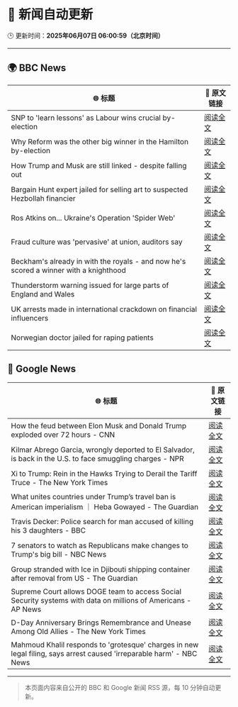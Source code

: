 # 🧠 新闻自动更新

🕒 更新时间：**2025年06月07日 06:00:59（北京时间）**

---

## 🌍 BBC News

| 🌐 标题 | 🔗 原文链接 |
|--------|-------------|
| SNP to 'learn lessons' as Labour wins crucial by-election | [阅读全文](https://www.bbc.com/news/articles/cpw7ppj2wyxo) |
| Why Reform was the other big winner in the Hamilton by-election | [阅读全文](https://www.bbc.com/news/articles/cj42gver2glo) |
| How Trump and Musk are still linked - despite falling out | [阅读全文](https://www.bbc.com/news/articles/c3e5y4g5qxno) |
| Bargain Hunt expert jailed for selling art to suspected Hezbollah financier | [阅读全文](https://www.bbc.com/news/articles/c7539vd0wepo) |
| Ros Atkins on... Ukraine's Operation 'Spider Web' | [阅读全文](https://www.bbc.com/news/videos/clyge373l56o) |
| Fraud culture was 'pervasive' at union, auditors say | [阅读全文](https://www.bbc.com/news/articles/c1w3ye4p8l3o) |
| Beckham's already in with the royals - and now he's scored a winner with a knighthood | [阅读全文](https://www.bbc.com/news/articles/c5yezxvjy25o) |
| Thunderstorm warning issued for large parts of England and Wales | [阅读全文](https://www.bbc.com/news/articles/cq851x1y9eqo) |
| UK arrests made in international crackdown on financial influencers | [阅读全文](https://www.bbc.com/news/articles/crljw8n78l1o) |
| Norwegian doctor jailed for raping patients | [阅读全文](https://www.bbc.com/news/articles/cgj8x7dz435o) |

## 📰 Google News

| 🌐 标题 | 🔗 原文链接 |
|--------|-------------|
| How the feud between Elon Musk and Donald Trump exploded over 72 hours - CNN | [阅读全文](https://news.google.com/rss/articles/CBMiakFVX3lxTE9CYWRNMEppTEZzYnBnZTFkeDRTSWJIdERGNXhTQnN4T2FFMlRwRGl5SThrN3pKLWVGck45MV94UnFKcGQyMmpTTTJBa011S1FNamUtbUptY0JNRy1HSEZWdkJ6dkNGLTRvcFHSAW9BVV95cUxOcThLZHVMLXdmeWpPbFpjSldDZnFsNG1rMW1DVDZSc0ZmVDJoR0xOV2RjaFZITHFodlM5bTNtMDdSVUVXTmRZQjhOQ0V4M0lUb184enBQQmo5NFRwekJWOUM1dTVGQW9rX25MeEhFeFU?oc=5) |
| Kilmar Abrego Garcia, wrongly deported to El Salvador, is back in the U.S. to face smuggling charges - NPR | [阅读全文](https://news.google.com/rss/articles/CBMipgFBVV95cUxPM1UxektBaXBzRV8weWJGZlBta2JQVkQ4T2FXcVItcktzdXJZZjJ0LUJrRDYzYzhvMC1ObWVsdV9PVUJLYkJvS0I3Q0h0aGRMekp6a0hCeF92eHFEMlhKOVZjVXRhUzdqRjlySWlFWG5pZmE4M2pJM1hJckZ4Y29HVGdMNWJmWjRoN1lSQy1zMHZCMkNCTEJfRl8wcDRpU0ZES2hLS1R3?oc=5) |
| Xi to Trump: Rein in the Hawks Trying to Derail the Tariff Truce - The New York Times | [阅读全文](https://news.google.com/rss/articles/CBMifkFVX3lxTE5JeTVuS3c3NWlXa1pyTFZkc2NkMFg1d1BhMURiM3ktTk0tdHpobklsNmNmaXc1MTZETkRJNFNBVjhNZURMQmlOZzdIaW9JRkZJWV82eFBoNVRwOW5JOHZmNTI4M0M5WXlnMU55NVBUMllha1BQc1A3Q016YlMwdw?oc=5) |
| What unites countries under Trump’s travel ban is American imperialism ｜ Heba Gowayed - The Guardian | [阅读全文](https://news.google.com/rss/articles/CBMiggFBVV95cUxNVU5aVU9fT1VwcVFLTXZZSnVxOTVubFVSdUpHeWlZeU1ESk5VeWNnLTZHd1h4UTBWbWdiaUxwNnAtLW43U1NENnRSNU5nR01WdDVSUE9haDROd19IOEZEZU1zZ2x3dE55S0tYaHFBQmRSbXYxY3E2X0ZFVWxNZ3JvSGJ3?oc=5) |
| Travis Decker: Police search for man accused of killing his 3 daughters - BBC | [阅读全文](https://news.google.com/rss/articles/CBMiWkFVX3lxTE95VlVwY3BLZGtYa25NazJ1T3RPai1GR2JlZ1ZlbFlHWllSS3ZQQWI5WXlnTXBOUGhlaVBSNWhFd1F5LV90WjIwTTdyTWRZM3lNdnpOSzM0Z21mZ9IBX0FVX3lxTE1rck1VVGRkWXQzYlVoa1dybHo5bnAyNmNxOUdoLV9ISHdMTzNZbGdLTG9KLXIzOUVIRUdTQnhNeGxYdkVTWDdBWXRWbExhZWx5cXh0eHdCdlg0T21OOE9R?oc=5) |
| 7 senators to watch as Republicans make changes to Trump's big bill - NBC News | [阅读全文](https://news.google.com/rss/articles/CBMirwFBVV95cUxQb0I4emJ3SFk5S3dmVmI4WENsTV82aDRPUkJOdG9JTHNNNWhwOGVsM3hJU3JBN1BWQVc0RXMwUFZrcDhfLVdJNkpkcjdkNHNGU2wzcWdaQ0ZvZEN4cGZqZmF4NVZsMnJ6UXBYanRmT2otSmh2c0F3RjRVX1c4VDdlUWdFa0gzemlwNWZZNWxZdkpnUkR0T1U4S1NSYXRtcThCaFVJVDNiLVlIcjVwTG5n0gFWQVVfeXFMTzhLX21NU3J3V1lrOWFHUTNhQllpZUdRNllfZUUzYnBoemduNFI5WWNFSk12QWFEdTB0ZGhodC1zdlFDeWotQnl6M0V0Nm9OVzJNR0VtcXc?oc=5) |
| Group stranded with Ice in Djibouti shipping container after removal from US - The Guardian | [阅读全文](https://news.google.com/rss/articles/CBMieEFVX3lxTE5UV1hxUGlJYUVJRGNLVFNQSVlLU1ZvdjFvdlZ5UXl6S25jbExTSHV4RlNRX3FNR2twby1uQnlHaG9fVmpSZVR1ZlFDQjFQVHhCbE5JRS1lLTkyN2ZMSzVPSGk0THBwY0s5RElFUWhDVlpfUFZlTkxscQ?oc=5) |
| Supreme Court allows DOGE team to access Social Security systems with data on millions of Americans - AP News | [阅读全文](https://news.google.com/rss/articles/CBMinAFBVV95cUxOV1AxVW1jWWhkQ203ZmRJUHFnMVEyZzZEUlNSelFXc0RWNzRTUFA4ckRxaXlwQkt3M3E2azlvemJmdnplaklkSmFLTDM3NjRLeGJSZ3cwQm9oSW1NMGM3SF90dndaUTdUTlNoVjE4WnpoaWlpbnEzd01MZTFleWF3SlMycHRGdGl6R0hyd29MT1NfOEtsUDZqUWdiVzc?oc=5) |
| D-Day Anniversary Brings Remembrance and Unease Among Old Allies - The New York Times | [阅读全文](https://news.google.com/rss/articles/CBMilwFBVV95cUxNZVBnNC1wT3NELXFVY01Ubi1DbVMxc0tmWGRsbUdqZHVQclFsZ1g1Q2k5TW4xVTc1bTNYUEFPTWozNFFUWVU4RG93VWJRWTEzUzRGZjVXbGFDR1JObXNsMDVudHN0SWQ5NXRVVGIxYmZrc1lmMFk2b3V4eWJHSjFwNTVMQUU3S3kwcFNfeXFFYTh5cHUzeEJr?oc=5) |
| Mahmoud Khalil responds to 'grotesque' charges in new legal filing, says arrest caused 'irreparable harm' - NBC News | [阅读全文](https://news.google.com/rss/articles/CBMiugFBVV95cUxQV1RqSXMzSTN3dEl1T2N3X1llNVBiN2FNRFFyVGVabktDNThUbGROMWpaQXoyTlFvRHB5QTJCSnhRR0tFY3phaldxM3BkMmxjOWdjMnZfM0ZuYmVmYWRDT2liTUhIeEV0alJ2VFNkWGpKWHpGVnJ5aFRxeVJUX0wyVnJwMHVoTEVIQzFxWWJaV1ZJZHRtX2JaZzJ4bnRjNi1QNTlpcC1rWU01NUN5VnJhWEw3T1J3LTh0Q0HSAVZBVV95cUxPZm9vZ05sM3g1SkhhNGdaOTcxNU95b2NpMDNsU01OX2pROGNfcE9PejVGQTlLOXlUdFdEdVBfWEp4VTRBWUIxblJOQ1ZwOFRaNU13LUJGUQ?oc=5) |

---
> 本页面内容来自公开的 BBC 和 Google 新闻 RSS 源，每 10 分钟自动更新。
